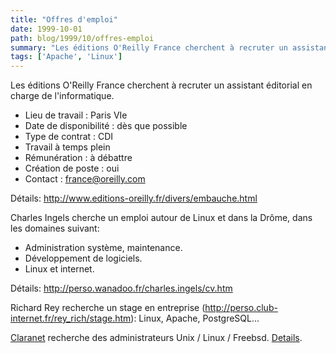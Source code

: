 ```yaml
---
title: "Offres d'emploi"
date: 1999-10-01
path: blog/1999/10/offres-emploi
summary: "Les éditions O'Reilly France cherchent à recruter un assistant éditorial en charge de l'informatique."
tags: ['Apache', 'Linux']
---
```


<P>Les éditions O'Reilly France cherchent à recruter un
assistant éditorial en charge de l'informatique.</P>

<UL>

<LI>Lieu de travail : Paris VIe
<LI>Date de disponibilité : dès que possible
<LI>Type de contrat : CDI
<LI>Travail à temps plein
<LI>Rémunération : à débattre
<LI>Création de poste : oui
<LI>Contact : <A HREF="mailto:france@oreilly.com">france@oreilly.com</A>
</UL>

<P>Détails: <A HREF="http://www.editions-oreilly.fr/divers/embauche.html">http://www.editions-oreilly.fr/divers/embauche.html</A></P>

<P>Charles Ingels cherche un emploi autour de Linux et dans la Drôme,
dans les domaines suivant:</P>

<UL>

<LI>Administration système, maintenance.
<LI>Développement de logiciels.
<LI>Linux et internet.
</UL>

<P>Détails: <A HREF="http://perso.wanadoo.fr/charles.ingels/cv.htm">http://perso.wanadoo.fr/charles.ingels/cv.htm</A></P>

<P>Richard Rey recherche un stage en entreprise (<A HREF="http://perso.club-internet.fr/rey_rich/stage.htm">http://perso.club-internet.fr/rey_rich/stage.htm</A>): Linux, Apache, PostgreSQL...</P>

<P>
<A HREF="http://www.claranet.fr/">Claranet</A>
recherche des administrateurs Unix / Linux / Freebsd.
<A HREF="http://www.claranet.fr/job/poste.phtml">Details</A>.
</P>


